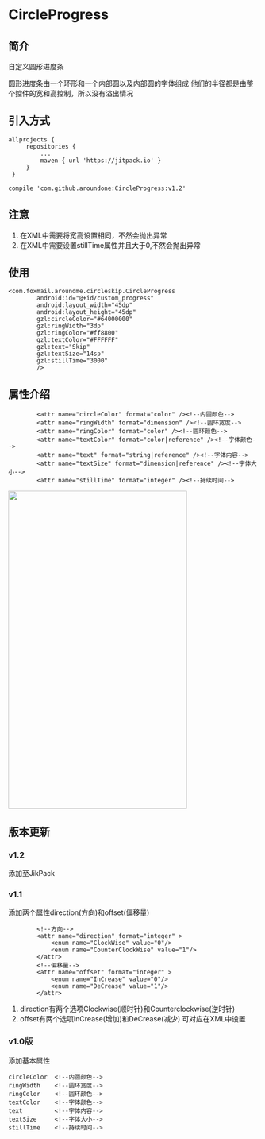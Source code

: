 # CircleProgress


## 简介
  自定义圆形进度条

  圆形进度条由一个环形和一个内部圆以及内部圆的字体组成
  他们的半径都是由整个控件的宽和高控制，所以没有溢出情况
  
## 引入方式


   ```
   allprojects {
		repositories {
			...
			maven { url 'https://jitpack.io' }
		}
	}
   ```
   
   ```
  compile 'com.github.aroundone:CircleProgress:v1.2'
   ```

## 注意

  1. 在XML中需要将宽高设置相同，不然会抛出异常
  2. 在XML中需要设置stillTime属性并且大于0,不然会抛出异常

## 使用
  ```
  <com.foxmail.aroundme.circleskip.CircleProgress
          android:id="@+id/custom_progress"
          android:layout_width="45dp"
          android:layout_height="45dp"
          gzl:circleColor="#64000000"
          gzl:ringWidth="3dp"
          gzl:ringColor="#ff8800"
          gzl:textColor="#FFFFFF"
          gzl:text="Skip"
          gzl:textSize="14sp"
          gzl:stillTime="3000"
          />
```

## 属性介绍
  ```
          <attr name="circleColor" format="color" /><!--内圆颜色-->
          <attr name="ringWidth" format="dimension" /><!--圆环宽度-->
          <attr name="ringColor" format="color" /><!--圆环颜色-->
          <attr name="textColor" format="color|reference" /><!--字体颜色-->
          <attr name="text" format="string|reference" /><!--字体内容-->
          <attr name="textSize" format="dimension|reference" /><!--字体大小-->
          <attr name="stillTime" format="integer" /><!--持续时间-->
```


<img src="https://github.com/aroundone/GifRepository/blob/master/CircleProgress/CircleProgress.gif" width=360 height=640 />

## 版本更新

###  v1.2
添加至JikPack

###  v1.1

添加两个属性direction(方向)和offset(偏移量)
```
        <!--方向-->
        <attr name="direction" format="integer" >
            <enum name="ClockWise" value="0"/>
            <enum name="CounterClockWise" value="1"/>
        </attr>
        <!--偏移量-->
        <attr name="offset" format="integer" >
            <enum name="InCrease" value="0"/>
            <enum name="DeCrease" value="1"/>
        </attr>
```
1. direction有两个选项Clockwise(顺时针)和Counterclockwise(逆时针)
2. offset有两个选项InCrease(增加)和DeCrease(减少)
可对应在XML中设置

### v1.0版
添加基本属性

```
circleColor  <!--内圆颜色-->
ringWidth    <!--圆环宽度-->
ringColor    <!--圆环颜色-->
textColor    <!--字体颜色-->
text         <!--字体内容-->
textSize     <!--字体大小-->
stillTime    <!--持续时间-->
```
